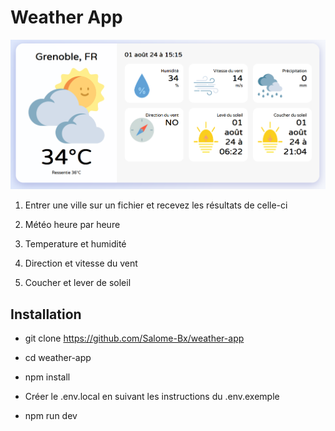 
# Weather App

![alt text](image.png)



1. Entrer une ville sur un fichier et recevez les résultats de celle-ci

2. Météo heure par heure

3. Temperature et humidité

4. Direction et vitesse du vent

5. Coucher et lever de soleil





## Installation


  - git clone https://github.com/Salome-Bx/weather-app

  -  cd weather-app

  -  npm install

  -  Créer le .env.local en suivant les instructions du .env.exemple

  -  npm run dev

